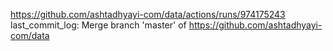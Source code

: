 https://github.com/ashtadhyayi-com/data/actions/runs/974175243
last_commit_log: Merge branch 'master' of https://github.com/ashtadhyayi-com/data